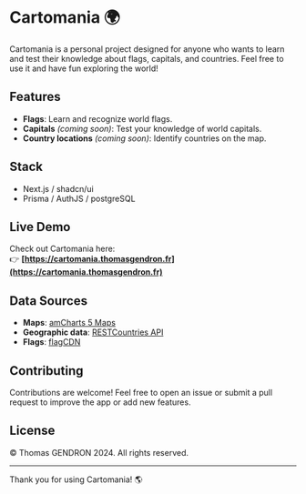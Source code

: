 # Cartomania 🌍

Cartomania is a personal project designed for anyone who wants to learn and test their knowledge about flags, capitals, and countries. Feel free to use it and have fun exploring the world!

## Features

- **Flags**: Learn and recognize world flags.  
- **Capitals** *(coming soon)*: Test your knowledge of world capitals.  
- **Country locations** *(coming soon)*: Identify countries on the map.  

## Stack

- Next.js / shadcn/ui  
- Prisma / AuthJS / postgreSQL 

## Live Demo

Check out Cartomania here:  
👉 **[https://cartomania.thomasgendron.fr](https://cartomania.thomasgendron.fr)**

## Data Sources

- **Maps**: [amCharts 5 Maps](https://www.amcharts.com/javascript-maps/)  
- **Geographic data**: [RESTCountries API](https://github.com/hengkiardo/restcountries)  
- **Flags**: [flagCDN](https://flagcdn.com/)  

## Contributing

Contributions are welcome! Feel free to open an issue or submit a pull request to improve the app or add new features.

## License

© Thomas GENDRON 2024. All rights reserved.

---

Thank you for using Cartomania! 🌎
